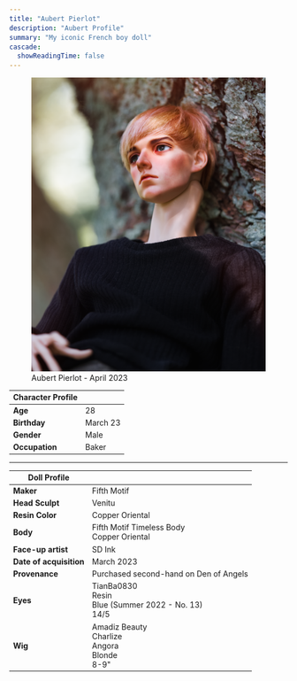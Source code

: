 ```yaml
---
title: "Aubert Pierlot"
description: "Aubert Profile"
summary: "My iconic French boy doll"
cascade:
  showReadingTime: false
---
```

<figure><img src="aubert-in-tree.png" alt="A doll sitting in a tree" width="500"><figcaption>Aubert Pierlot - April 2023</figcaption></figure> 

| Character Profile | |
| ----- | ---|
| **Age** | 28 |
| **Birthday** | March 23 |
| **Gender** | Male |
| **Occupation** | Baker |

---

| Doll Profile | |
| ----- | ---|
| **Maker** | Fifth Motif |
| **Head Sculpt** | Venitu |
| **Resin Color** | Copper Oriental |
| **Body** | Fifth Motif Timeless Body <br> Copper Oriental |
| **Face-up artist** | SD Ink |
| **Date of acquisition** | March 2023 |
| **Provenance** | Purchased second-hand on Den of Angels |
| **Eyes** | TianBa0830 <br> Resin <br> Blue (Summer 2022 - No. 13) <br> 14/5 |
| **Wig** | Amadiz Beauty <br> Charlize <br> Angora <br> Blonde <br> 8-9" |